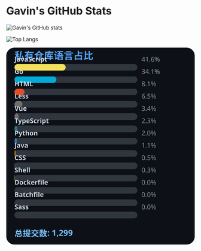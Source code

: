# Gavin's GitHub Stats

![Gavin's GitHub stats](https://github-readme-stats.vercel.app/api?username=gavinhaydy&show_icons=true&theme=tokyonight)

![Top Langs](https://github-readme-stats.vercel.app/api/top-langs/?username=gavinhaydy&layout=compact)




















































<!-- PRIVATE_STATS_START -->
![私有仓库统计](./.github/private-stats.svg)
<!-- PRIVATE_STATS_END -->



















































